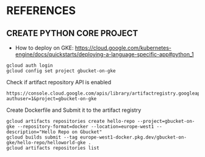 # REFERENCES

## CREATE PYTHON CORE PROJECT

* How to deploy on GKE: https://cloud.google.com/kubernetes-engine/docs/quickstarts/deploying-a-language-specific-app#python_1

```
gcloud auth login
gcloud config set project gbucket-on-gke
```


Check if artifact repository API is enabled

```
https://console.cloud.google.com/apis/library/artifactregistry.googleapis.com?authuser=1&project=gbucket-on-gke
```

Create Dockerfile and Submit it to the artifact registry

```
gcloud artifacts repositories create hello-repo --project=gbucket-on-gke --repository-format=docker --location=europe-west1 --description="Hello Repo on Gbucket"
gcloud builds submit --tag europe-west1-docker.pkg.dev/gbucket-on-gke/hello-repo/helloworld-gke .
gcloud artifacts repositories list
```
